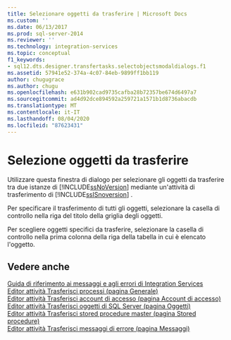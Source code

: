 ```yaml
---
title: Selezionare oggetti da trasferire | Microsoft Docs
ms.custom: ''
ms.date: 06/13/2017
ms.prod: sql-server-2014
ms.reviewer: ''
ms.technology: integration-services
ms.topic: conceptual
f1_keywords:
- sql12.dts.designer.transfertasks.selectobjectsmodaldialogs.f1
ms.assetid: 57941e52-374a-4c07-84eb-9899ff1bb119
author: chugugrace
ms.author: chugu
ms.openlocfilehash: e631b902cad9735cafba28b72357be674d6497a7
ms.sourcegitcommit: ad4d92dce894592a259721a1571b1d8736abacdb
ms.translationtype: MT
ms.contentlocale: it-IT
ms.lasthandoff: 08/04/2020
ms.locfileid: "87623431"
---
```

# <a name="select-objects-to-transfer"></a>Selezione oggetti da trasferire
  Utilizzare questa finestra di dialogo per selezionare gli oggetti da trasferire tra due istanze di [!INCLUDE[ssNoVersion](../../includes/ssnoversion-md.md)] mediante un'attività di trasferimento di [!INCLUDE[ssISnoversion](../../includes/ssisnoversion-md.md)] .  
  
 Per specificare il trasferimento di tutti gli oggetti, selezionare la casella di controllo nella riga del titolo della griglia degli oggetti.  
  
 Per scegliere oggetti specifici da trasferire, selezionare la casella di controllo nella prima colonna della riga della tabella in cui è elencato l'oggetto.  
  
## <a name="see-also"></a>Vedere anche  
 [Guida di riferimento ai messaggi e agli errori di Integration Services](../integration-services-error-and-message-reference.md)   
 [Editor attività Trasferisci processi &#40;pagina Generale&#41;](../general-page-of-integration-services-designers-options.md)   
 [Editor attività Trasferisci account di accesso &#40;pagina Account di accesso&#41;](../transfer-logins-task-editor-logins-page.md)   
 [Editor attività Trasferisci oggetti di SQL Server &#40;pagina Oggetti&#41;](../transfer-sql-server-objects-task-editor-objects-page.md)   
 [Editor attività Trasferisci stored procedure master &#40;pagina Stored procedure&#41;](../transfer-master-stored-procedures-task-editor-stored-procedures-page.md)   
 [Editor attività Trasferisci messaggi di errore &#40;pagina Messaggi&#41;](../transfer-error-messages-task-editor-messages-page.md)  
  
  
